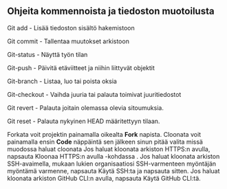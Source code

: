 ## Ohjeita kommennoista ja tiedoston muotoilusta
Git add - Lisää tiedoston sisältö hakemistoon  

Git commit - Tallentaa muutokset arkistoon  

Git-status - Näyttä työn tilan  

Git-push - Päivitä etäviitteet ja niihin liittyvät objektit  

Git-branch - Listaa, luo tai poista oksia  

Git-checkout - Vaihda juuria tai palauta toimivat juuritiedostot

Git revert - Palauta joitain olemassa olevia sitoumuksia.

Git reset - Palauta nykyinen HEAD määritettyyn tilaan.

Forkata voit projektin painamalla oikealta **Fork** napista.
Cloonata voit painamalla ensin **Code** näppäintä sen jälkeen sinun pitää valita missä muodossa haluat cloonata
Jos haluat kloonata arkiston HTTPS:n avulla, napsauta Kloonaa HTTPS:n avulla -kohdassa . Jos haluat kloonata arkiston SSH-avaimella, mukaan lukien organisaatiosi SSH-varmenteen myöntäjän myöntämä varmenne, napsauta Käytä SSH:ta ja napsauta sitten. Jos haluat kloonata arkiston GitHub CLI:n avulla, napsauta Käytä GitHub CLI:tä.


